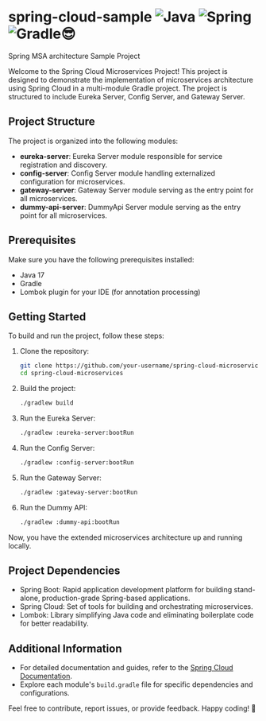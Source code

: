 # spring-cloud-sample ![Java](https://img.shields.io/badge/java-%23ED8B00.svg?style=for-the-badge&logo=openjdk&logoColor=white) ![Spring](https://img.shields.io/badge/spring-%236DB33F.svg?style=for-the-badge&logo=spring&logoColor=white) ![Gradle](https://img.shields.io/badge/Gradle-02303A.svg?style=for-the-badge&logo=Gradle&logoColor=white)😎
Spring MSA architecture Sample Project

Welcome to the Spring Cloud Microservices Project! This project is designed to demonstrate the implementation of microservices architecture using Spring Cloud in a multi-module Gradle project. The project is structured to include Eureka Server, Config Server, and Gateway Server.

## Project Structure

The project is organized into the following modules:

- **eureka-server**: Eureka Server module responsible for service registration and discovery.
- **config-server**: Config Server module handling externalized configuration for microservices.
- **gateway-server**: Gateway Server module serving as the entry point for all microservices.
- **dummy-api-server**: DummyApi Server module serving as the entry point for all microservices.

## Prerequisites

Make sure you have the following prerequisites installed:

- Java 17
- Gradle
- Lombok plugin for your IDE (for annotation processing)

## Getting Started

To build and run the project, follow these steps:

1. Clone the repository:

   ```bash
   git clone https://github.com/your-username/spring-cloud-microservices.git
   cd spring-cloud-microservices
   ```

2. Build the project:

   ```bash
   ./gradlew build
   ```

3. Run the Eureka Server:

   ```bash
   ./gradlew :eureka-server:bootRun
   ```

4. Run the Config Server:

   ```bash
   ./gradlew :config-server:bootRun
   ```

5. Run the Gateway Server:

   ```bash
   ./gradlew :gateway-server:bootRun
   ```
   
6. Run the Dummy API:

   ```bash
   ./gradlew :dummy-api:bootRun
   ```

Now, you have the extended microservices architecture up and running locally.

## Project Dependencies

- Spring Boot: Rapid application development platform for building stand-alone, production-grade Spring-based applications.
- Spring Cloud: Set of tools for building and orchestrating microservices.
- Lombok: Library simplifying Java code and eliminating boilerplate code for better readability.

## Additional Information

- For detailed documentation and guides, refer to the [Spring Cloud Documentation](https://spring.io/projects/spring-cloud).
- Explore each module's `build.gradle` file for specific dependencies and configurations.

Feel free to contribute, report issues, or provide feedback. Happy coding! 🚀
